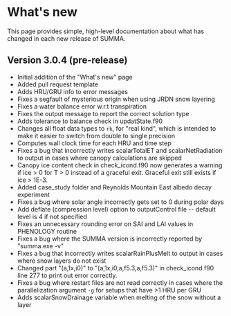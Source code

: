 # What's new

This page provides simple, high-level documentation about what has changed in each new release of SUMMA.

## Version 3.0.4 (pre-release)
- Initial addition of the "What's new" page
- Added pull request template
- Adds HRU/GRU info to error messages
- Fixes a segfault of mysterious origin when using JRDN snow layering
- Fixes a water balance error w.r.t transpiration
- Fixes the output message to report the correct solution type
- Adds tolerance to balance check in updatState.f90
- Changes all float data types to `rk`, for "real kind", which is intended to make it easier to switch from double to single precision
- Computes wall clock time for each HRU and time step
- Fixes a bug that incorrectly writes scalarTotalET and scalarNetRadiation to output in cases where canopy calculations are skipped
- Canopy ice content check in check_icond.f90 now generates a warning if ice > 0 for T > 0 instead of a graceful exit. Graceful exit still exists if ice > 1E-3.
- Added case_study folder and Reynolds Mountain East albedo decay experiment
- Fixes a bug where solar angle incorrectly gets set to 0 during polar days
- Add deflate (compression level) option to outputControl file -- default level is 4 if not specified
- Fixes an unnecessary rounding error on SAI and LAI values in PHENOLOGY routine
- Fixes a bug where the SUMMA version is incorrectly reported by "summa.exe -v"
- Fixes a bug that incorrectly writes scalarRainPlusMelt to output in cases where snow layers do not exist
- Changed part "(a,1x,i0)" to "(a,1x,i0,a,f5.3,a,f5.3)" in check_icond.f90 line 277 to print out error correctly.
- Fixes a bug where restart files are not read correctly in cases where the parallelization argument `-g` for setups that have >1 HRU per GRU
- Adds scalarSnowDrainage variable when melting of the snow without a layer
